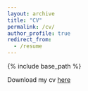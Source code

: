 ```yaml
---
layout: archive
title: "CV"
permalink: /cv/
author_profile: true
redirect_from:
  - /resume
---
```


{% include base_path %}

Download my cv [here](<embed src="{{ site.baseurl }}/files/Meng Yang_CV_updated.pdf" width="600" height="700" type='application/pdf'>)

